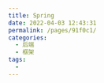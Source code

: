 ```yaml
---
title: Spring
date: 2022-04-03 12:43:31
permalink: /pages/91f0c1/
categories:
  - 后端
  - 框架
tags:
  - 
---
```

